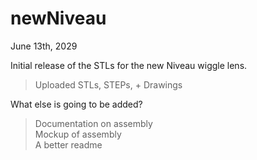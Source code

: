 # newNiveau

June 13th, 2029

Initial release of the STLs for the new Niveau wiggle lens.
> Uploaded STLs, STEPs, + Drawings

What else is going to be added?
> Documentation on assembly <br />
> Mockup of assembly<br />
> A better readme

